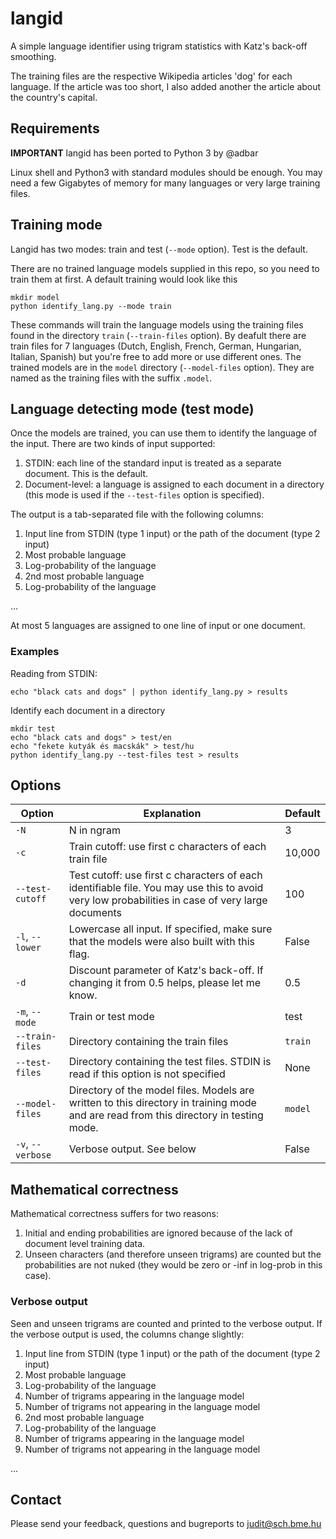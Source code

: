 langid
======

A simple language identifier using trigram statistics with Katz's back-off smoothing.

The training files are the respective Wikipedia articles 'dog' for each language.
If the article was too short, I also added another the article about the country's capital.

## Requirements

**IMPORTANT** langid has been ported to Python 3 by @adbar

Linux shell and Python3 with standard modules should be enough. 
You may need a few Gigabytes of memory for many languages or very large training files.

## Training mode

Langid has two modes: train and test (`--mode` option). Test is the default.

There are no trained language models supplied in this repo, so you need to train them at first.
A default training would look like this

    mkdir model
    python identify_lang.py --mode train

These commands will train the language models using the training files found in the directory `train` (`--train-files` option).
By deafult there are train files for 7 languages (Dutch, English, French, German, Hungarian, Italian, Spanish)
but you're free to add more or use different ones.
The trained models are in the `model` directory (`--model-files` option).
They are named as the training files with the suffix `.model`.

## Language detecting mode (test mode)

Once the models are trained, you can use them to identify the language of the input.
There are two kinds of input supported:

1. STDIN: each line of the standard input is treated as a separate document. This is the default.
2. Document-level: a language is assigned to each document in a directory (this mode is used if the `--test-files` option is specified).

The output is a tab-separated file with the following columns:

1. Input line from STDIN (type 1 input) or the path of the document (type 2 input)
2. Most probable language
3. Log-probability of the language
4. 2nd most probable language
5. Log-probability of the language

...

At most 5 languages are assigned to one line of input or one document.

### Examples

Reading from STDIN:

    echo "black cats and dogs" | python identify_lang.py > results

Identify each document in a directory

    mkdir test
    echo "black cats and dogs" > test/en
    echo "fekete kutyák és macskák" > test/hu
    python identify_lang.py --test-files test > results

## Options

| Option  | Explanation | Default |
| ------------- | ------------- | --- |
| `-N` | N in ngram | 3 |
| `-c` | Train cutoff: use first c characters of each train file | 10,000 |
| `--test-cutoff` | Test cutoff: use first c characters of each identifiable file. You may use this to avoid very low probabilities in case of very large documents | 100 |
| `-l`, `--lower` | Lowercase all input. If specified, make sure that the models were also built with this flag. | False |
| `-d` | Discount parameter of Katz's back-off. If changing it from 0.5 helps, please let me know. | 0.5 |
| `-m`, `--mode` | Train or test mode | test |
| `--train-files` | Directory containing the train files | `train` |
| `--test-files` | Directory containing the test files. STDIN is read if this option is not specified | None |
| `--model-files` | Directory of the model files. Models are written to this directory in training mode and are read from this directory in testing mode. | `model` |
| `-v`, `--verbose` | Verbose output. See below | False |

## Mathematical correctness

Mathematical correctness suffers for two reasons:

1. Initial and ending probabilities are ignored because of the lack of document level training data.
2. Unseen characters (and therefore unseen trigrams) are counted but the probabilities are not nuked (they would be zero or -inf in log-prob in this case).

### Verbose output

Seen and unseen trigrams are counted and printed to the verbose output. If the verbose output is used, the columns change slightly:

1. Input line from STDIN (type 1 input) or the path of the document (type 2 input)
2. Most probable language
3. Log-probability of the language
4. Number of trigrams appearing in the language model
5. Number of trigrams not appearing in the language model
4. 2nd most probable language
5. Log-probability of the language
4. Number of trigrams appearing in the language model
5. Number of trigrams not appearing in the language model

...

## Contact

Please send your feedback, questions and bugreports to judit@sch.bme.hu

